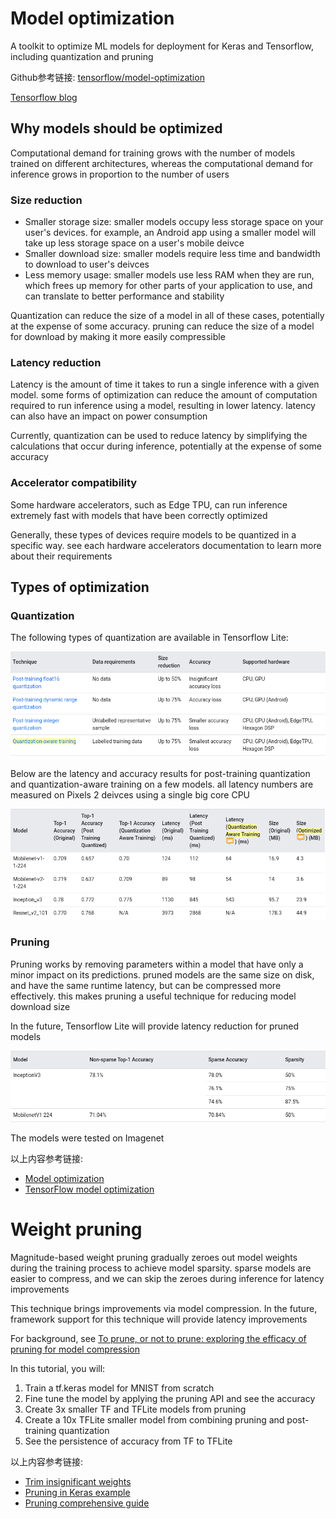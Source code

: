 # Model optimization

A toolkit to optimize ML models for deployment for Keras and Tensorflow, including quantization and pruning

Github参考链接:  [tensorflow/model-optimization](https://github.com/tensorflow/model-optimization)

[Tensorflow blog](https://medium.com/tensorflow)

## Why models should be optimized

Computational demand for training grows with the number of models trained on different architectures, whereas the computational demand for inference grows in proportion to the number of users

### Size reduction

+ Smaller storage size: smaller models occupy less storage space on your user's devices. for example, an Android app using a smaller model will take up less storage space on a user's mobile deivce
+ Smaller download size: smaller models require less time and bandwidth to download to user's deivces
+ Less memory usage: smaller models use less RAM when they are run, which frees up memory for other parts of your application to use, and can translate to better performance and stability

Quantization can reduce the size of a model in all of these cases, potentially at the expense of some accuracy. pruning can reduce the size of a model for download by making it more easily compressible

### Latency reduction

Latency is the amount of time it takes to run a single inference with a given model. some forms of optimization can reduce the amount of computation required to run inference using a model, resulting in lower latency. latency can also have an impact on power consumption

Currently, quantization can be used to reduce latency by simplifying the calculations that occur during inference, potentially at the expense of some accuracy

### Accelerator compatibility

Some hardware accelerators, such as Edge TPU, can run inference extremely fast with models that have been correctly optimized

Generally, these types of devices require models to be quantized in a specific way. see each hardware accelerators documentation to learn more about their requirements

## Types of optimization

### Quantization

The following types of quantization are available in Tensorflow Lite:

![Selection_005](pics/Selection_005.png)

Below are the latency and accuracy results for post-training quantization and quantization-aware training on a few models. all latency numbers are measured on Pixels 2 deivces using a single big core CPU

![Selection_006](pics/Selection_006.png)

### Pruning

Pruning works by removing parameters within a model that have only a minor impact on its predictions. pruned models are the same size on disk, and have the same runtime latency, but can be compressed more effectively. this makes pruning a useful technique for reducing model download size

In the future, Tensorflow Lite will provide latency reduction for pruned models

![Selection_007](pics/Selection_007.png)

The models were tested on Imagenet

以上内容参考链接:

+ [Model optimization](https://www.tensorflow.org/lite/performance/model_optimization#quantization)
+ [TensorFlow model optimization](https://www.tensorflow.org/model_optimization/guide)

# Weight pruning

Magnitude-based weight pruning gradually zeroes out model weights during the training process to achieve model sparsity. sparse models are easier to compress, and we can skip the zeroes during inference for latency improvements

This technique brings improvements via model compression. In the future, framework support for this technique will provide latency improvements

For background, see [To prune, or not to prune: exploring the efficacy of pruning for model compression](https://arxiv.org/pdf/1710.01878.pdf)

In this tutorial, you will:

1. Train a tf.keras model for MNIST from scratch
2. Fine tune the model by applying the pruning API and see the accuracy
3. Create 3x smaller TF and TFLite models from pruning
4. Create a 10x TFLite smaller model from combining pruning and post-training quantization
5. See the persistence of accuracy from TF to TFLite



以上内容参考链接:

+ [Trim insignificant weights](https://www.tensorflow.org/model_optimization/guide/pruning)
+ [Pruning in Keras example](https://www.tensorflow.org/model_optimization/guide/pruning/pruning_with_keras)
+ [Pruning comprehensive guide](https://www.tensorflow.org/model_optimization/guide/pruning/comprehensive_guide.md)

